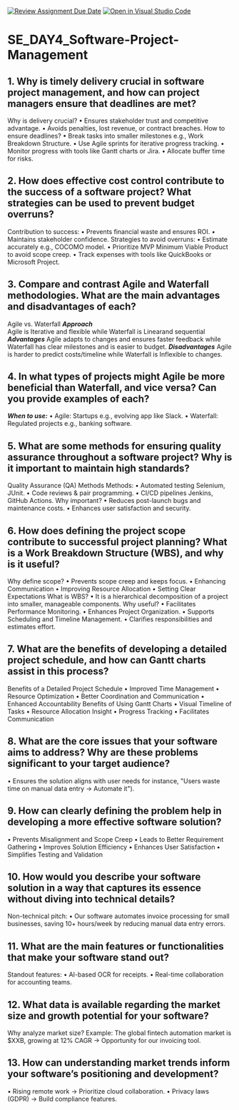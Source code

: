 [![Review Assignment Due Date](https://classroom.github.com/assets/deadline-readme-button-22041afd0340ce965d47ae6ef1cefeee28c7c493a6346c4f15d667ab976d596c.svg)](https://classroom.github.com/a/9pw6JKcu)
[![Open in Visual Studio Code](https://classroom.github.com/assets/open-in-vscode-2e0aaae1b6195c2367325f4f02e2d04e9abb55f0b24a779b69b11b9e10269abc.svg)](https://classroom.github.com/online_ide?assignment_repo_id=18953028&assignment_repo_type=AssignmentRepo)
# SE_DAY4_Software-Project-Management
## 1. Why is timely delivery crucial in software project management, and how can project managers ensure that deadlines are met?
Why is delivery crucial?
•	Ensures stakeholder trust and competitive advantage.
•	Avoids penalties, lost revenue, or contract breaches.
How to ensure deadlines?
•	Break tasks into smaller milestones e.g., Work Breakdown Structure.
•	Use Agile sprints for iterative progress tracking.
•	Monitor progress with tools like Gantt charts or Jira.
•	Allocate buffer time for risks.

## 2. How does effective cost control contribute to the success of a software project? What strategies can be used to prevent budget overruns?
Contribution to success:
•	Prevents financial waste and ensures ROI.
•	Maintains stakeholder confidence.
Strategies to avoid overruns:
•	Estimate accurately e.g., COCOMO model.
•	Prioritize MVP Minimum Viable Product to avoid scope creep.
•	Track expenses with tools like QuickBooks or Microsoft Project.

## 3. Compare and contrast Agile and Waterfall methodologies. What are the main advantages and disadvantages of each?
Agile vs. Waterfall
**_Approach_**	
 Agile is Iterative and flexible while Waterfall is 	Linearand sequential
**_Advantages_**
 Agile adapts to changes and ensures faster feedback while Waterfall has 
 clear milestones and is easier to budget.
**_Disadvantages_**
 Agile is harder to predict costs/timeline	while Waterfall is Inflexible 
 to changes.

## 4. In what types of projects might Agile be more beneficial than Waterfall, and vice versa? Can you provide examples of each?
_**When to use:**_
•	Agile: Startups e.g., evolving app like Slack.
•	Waterfall: Regulated projects e.g., banking software.

## 5. What are some methods for ensuring quality assurance throughout a software project? Why is it important to maintain high standards?
Quality Assurance (QA) Methods
Methods:
•	Automated testing Selenium, JUnit.
•	Code reviews & pair programming.
•	CI/CD pipelines Jenkins, GitHub Actions.
Why important?
•	Reduces post-launch bugs and maintenance costs.
•	Enhances user satisfaction and security.

## 6. How does defining the project scope contribute to successful project planning? What is a Work Breakdown Structure (WBS), and why is it useful?
Why define scope?
•	Prevents scope creep and keeps focus.
•	Enhancing Communication
•	Improving Resource Allocation
•	Setting Clear Expectations
What is WBS?
•	It is a hierarchical decomposition of a project into smaller, manageable components.
Why useful?
•	Facilitates Performance Monitoring.
•	Enhances Project Organization.
•	Supports Scheduling and Timeline Management.
•	Clarifies responsibilities and estimates effort.

## 7. What are the benefits of developing a detailed project schedule, and how can Gantt charts assist in this process?
Benefits of a Detailed Project Schedule
•	Improved Time Management
•	Resource Optimization
•	Better Coordination and Communication
•	Enhanced Accountability
Benefits of Using Gantt Charts
•	Visual Timeline of Tasks
•	Resource Allocation Insight
•	Progress Tracking
•	Facilitates Communication

## 8. What are the core issues that your software aims to address? Why are these problems significant to your target audience?
•	Ensures the solution aligns with user needs for instance, "Users waste time on manual data entry → Automate it").

## 9. How can clearly defining the problem help in developing a more effective software solution?
•	Prevents Misalignment and Scope Creep
•	Leads to Better Requirement Gathering
•	Improves Solution Efficiency
•	Enhances User Satisfaction
•	Simplifies Testing and Validation

## 10. How would you describe your software solution in a way that captures its essence without diving into technical details?
Non-technical pitch:
•	Our software automates invoice processing for small businesses, saving 10+ hours/week by reducing manual data entry errors.

## 11. What are the main features or functionalities that make your software stand out?
Standout features:
•	AI-based OCR for receipts.
•	Real-time collaboration for accounting teams.

## 12. What data is available regarding the market size and growth potential for your software?
Why analyze market size?
Example: The global fintech automation market is $XXB, growing at 12% CAGR → Opportunity for our invoicing tool.

## 13. How can understanding market trends inform your software’s positioning and development?
•	Rising remote work → Prioritize cloud collaboration.
•	Privacy laws (GDPR) → Build compliance features.
